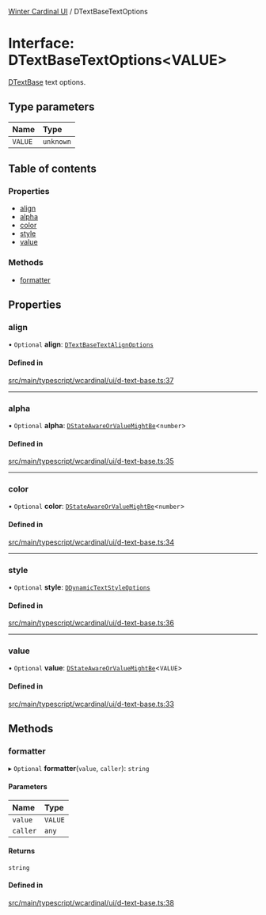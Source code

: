 [Winter Cardinal UI](../README.md) / DTextBaseTextOptions

# Interface: DTextBaseTextOptions<VALUE\>

[DTextBase](../classes/DTextBase.md) text options.

## Type parameters

| Name | Type |
| :------ | :------ |
| `VALUE` | `unknown` |

## Table of contents

### Properties

- [align](DTextBaseTextOptions.md#align)
- [alpha](DTextBaseTextOptions.md#alpha)
- [color](DTextBaseTextOptions.md#color)
- [style](DTextBaseTextOptions.md#style)
- [value](DTextBaseTextOptions.md#value)

### Methods

- [formatter](DTextBaseTextOptions.md#formatter)

## Properties

### align

• `Optional` **align**: [`DTextBaseTextAlignOptions`](DTextBaseTextAlignOptions.md)

#### Defined in

[src/main/typescript/wcardinal/ui/d-text-base.ts:37](https://github.com/winter-cardinal/winter-cardinal-ui/blob/v0.154.0/src/main/typescript/wcardinal/ui/d-text-base.ts#L37)

___

### alpha

• `Optional` **alpha**: [`DStateAwareOrValueMightBe`](../README.md#dstateawareorvaluemightbe)<`number`\>

#### Defined in

[src/main/typescript/wcardinal/ui/d-text-base.ts:35](https://github.com/winter-cardinal/winter-cardinal-ui/blob/v0.154.0/src/main/typescript/wcardinal/ui/d-text-base.ts#L35)

___

### color

• `Optional` **color**: [`DStateAwareOrValueMightBe`](../README.md#dstateawareorvaluemightbe)<`number`\>

#### Defined in

[src/main/typescript/wcardinal/ui/d-text-base.ts:34](https://github.com/winter-cardinal/winter-cardinal-ui/blob/v0.154.0/src/main/typescript/wcardinal/ui/d-text-base.ts#L34)

___

### style

• `Optional` **style**: [`DDynamicTextStyleOptions`](DDynamicTextStyleOptions.md)

#### Defined in

[src/main/typescript/wcardinal/ui/d-text-base.ts:36](https://github.com/winter-cardinal/winter-cardinal-ui/blob/v0.154.0/src/main/typescript/wcardinal/ui/d-text-base.ts#L36)

___

### value

• `Optional` **value**: [`DStateAwareOrValueMightBe`](../README.md#dstateawareorvaluemightbe)<`VALUE`\>

#### Defined in

[src/main/typescript/wcardinal/ui/d-text-base.ts:33](https://github.com/winter-cardinal/winter-cardinal-ui/blob/v0.154.0/src/main/typescript/wcardinal/ui/d-text-base.ts#L33)

## Methods

### formatter

▸ `Optional` **formatter**(`value`, `caller`): `string`

#### Parameters

| Name | Type |
| :------ | :------ |
| `value` | `VALUE` |
| `caller` | `any` |

#### Returns

`string`

#### Defined in

[src/main/typescript/wcardinal/ui/d-text-base.ts:38](https://github.com/winter-cardinal/winter-cardinal-ui/blob/v0.154.0/src/main/typescript/wcardinal/ui/d-text-base.ts#L38)

